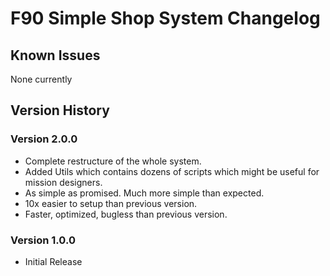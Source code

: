 # F90 Simple Shop System Changelog

## Known Issues
None currently

## Version History

### Version 2.0.0
* Complete restructure of the whole system.
* Added Utils which contains dozens of scripts which might be useful for mission designers.
* As simple as promised. Much more simple than expected.
* 10x easier to setup than previous version.
* Faster, optimized, bugless than previous version. 

### Version 1.0.0
* Initial Release